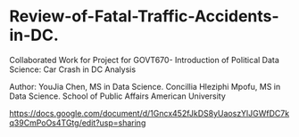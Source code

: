 # Review-of-Fatal-Traffic-Accidents-in-DC.
Collaborated Work for Project for GOVT670- Introduction of Political Data Science: Car Crash in DC Analysis

Author: 
YouJia Chen, MS in Data Science.
Concillia Hleziphi Mpofu, MS in Data Science.
School of Public Affairs
American University


https://docs.google.com/document/d/1Gncx452fJkDS8yUaoszYlJGWfDC7kq39CmPoOs4TGtg/edit?usp=sharing
